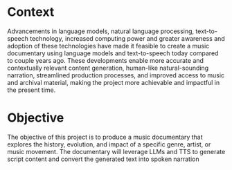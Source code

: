 # Context
Advancements in language models, natural language processing, text-to-speech technology, increased computing power and greater awareness and adoption of these technologies have made it feasible to create a music documentary using language models and text-to-speech today compared to couple years ago. These developments enable more accurate and contextually relevant content generation, human-like natural-sounding narration, streamlined production processes, and improved access to music and archival material, making the project more achievable and impactful in the present time.

# Objective
The objective of this project is to produce a music documentary that explores the history, evolution, and impact of a specific genre, artist, or music movement. The documentary will leverage LLMs and TTS to generate script content and convert the generated text into spoken narration
